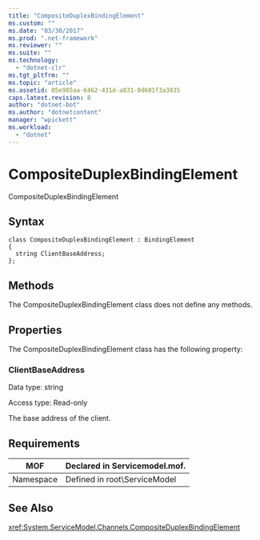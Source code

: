 ```yaml
---
title: "CompositeDuplexBindingElement"
ms.custom: ""
ms.date: "03/30/2017"
ms.prod: ".net-framework"
ms.reviewer: ""
ms.suite: ""
ms.technology: 
  - "dotnet-clr"
ms.tgt_pltfrm: ""
ms.topic: "article"
ms.assetid: 05e985aa-6462-431d-a831-0d601f3a3835
caps.latest.revision: 8
author: "dotnet-bot"
ms.author: "dotnetcontent"
manager: "wpickett"
ms.workload: 
  - "dotnet"
---
```

# CompositeDuplexBindingElement
CompositeDuplexBindingElement  
  
## Syntax  
  
```  
class CompositeDuplexBindingElement : BindingElement  
{  
  string ClientBaseAddress;  
};  
```  
  
## Methods  
 The CompositeDuplexBindingElement class does not define any methods.  
  
## Properties  
 The CompositeDuplexBindingElement class has the following property:  
  
### ClientBaseAddress  
 Data type: string  
  
 Access type: Read-only  
  
 The base address of the client.  
  
## Requirements  
  
|MOF|Declared in Servicemodel.mof.|  
|---------|-----------------------------------|  
|Namespace|Defined in root\ServiceModel|  
  
## See Also  
 <xref:System.ServiceModel.Channels.CompositeDuplexBindingElement>

